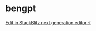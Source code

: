 # bengpt

[Edit in StackBlitz next generation editor ⚡️](https://stackblitz.com/~/github.com/herbyliciouss/bengpt)
